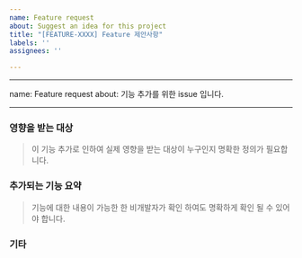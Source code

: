 ```yaml
---
name: Feature request
about: Suggest an idea for this project
title: "[FEATURE-XXXX] Feature 제안사항"
labels: ''
assignees: ''

---
```


---
name: Feature request
about: 기능 추가를 위한 issue 입니다.

---

### 영향을 받는 대상
> 이 기능 추가로 인하여 실제 영향을 받는 대상이 누구인지 명확한 정의가 필요합니다.

### 추가되는 기능 요약
> 기능에 대한 내용이 가능한 한 비개발자가 확인 하여도 명확하게 확인 될 수 있어야 합니다.

### 기타
